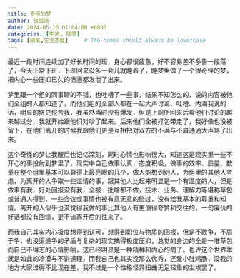 ```yaml
---
title: 奇怪的梦
author: 独孤流
date: 2024-05-16 01:04:00 +0800
categories: [生活, 随笔]
tags: [随笔,生活态度]     # TAG names should always be lowercase
---
```


最近一段时间连续加了好长时间的班，身心都很疲惫，好不容易差不多告一段落了，今天正常下班，下班回来没多一会儿就睡着了，睡梦里做了一个很奇怪的梦，把内心一些压抑已久的愤懑都发泄了出来。

梦里跟一个组的同事聊的不错，也吐槽了一些事，结果不知怎么的，说的内容被他们全组的人都知道了，而他们组的全部人都在一起大声讨论、吐槽、内涵我说的话，明显的挤兑挖苦我，我虽然当时没有爆发，但是上厕所回来后看他们讨论的越来越过分，我就开始跟他们对吵了起来。后来他们全被打包带走了，我好像也没被留下，在他们离开的时候我跟他们更是互相把对双方的不满与不屑通通大声骂了出来。

这个奇怪的梦让我醒后也记忆深刻，同时心情也影响很大，知道这是现实里一些不开心的事投射到梦里了，现实中自己做事认真，态度积极，做事的效率、质量、数量在整个组里基本可以算得上最亮眼的几个，做人能想到别人，为组里的其他人考虑，为离开的人争取一些温情的事，跟其他人比起来明显是一个有温度的人，但是做事有我，好处回报没有我，全被一批啥都不做，技术、业务、理解力等堪称草包或普通人得到，一些会议或事情也被有意无意的绕过，没有给我基本的尊重和知情。离开的人似乎也没觉得我做的事比其他人有更值得夸赞和交往的，一句廉价的好话都没有回馈，更不谈离开后的往来了。

而我自己其实内心极度想得到认可，想得到职位与物质的回报，但是不敢争，不屑于争，也没渠道争的矛盾与复杂的现实搞得极度压抑，总觉的身边的全是一堆草包而自己不得志的心情影响，这已经明显是一种精神和内心的病了。也许这个世界本就是如此的冷漠与不讲道理，而我自己也其实没那么优秀，还爱小肚鸡肠，没我的地方大家过得不比现在差，我不过是一个性格怪异扭曲无足轻重的尘埃罢了。